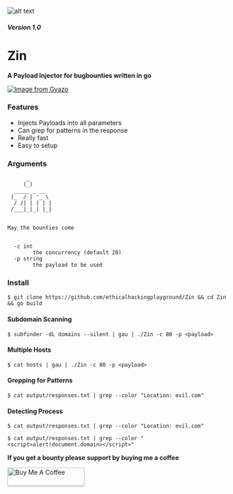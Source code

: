 ![alt text](https://upload.wikimedia.org/wikipedia/commons/9/9a/Filled_Syringe_icon.svg)
##### Version 1.0

# Zin
**A Payload Injector for bugbounties written in go**



[![Image from Gyazo](https://i.gyazo.com/16031ae21e5b98c9c936de492be4cccf.gif)](https://gyazo.com/16031ae21e5b98c9c936de492be4cccf)

### Features

- Injects Payloads into all parameters
- Can grep for patterns in the response
- Really fast
- Easy to setup

### Arguments

```
      _
     (_)
  _____ _ __
 |_  / | '_ \
  / /| | | | |
 /___|_|_| |_|


May the bounties come


  -c int
        the concurrency (default 20)
  -p string
        the payload to be used
```


### Install

`$ git clone https://github.com/ethicalhackingplayground/Zin && cd Zin && go build`

#### Subdomain Scanning

`$ subfinder -dL domains --silent | gau | ./Zin -c 80 -p <payload>`

#### Multiple Hosts

`$ cat hosts | gau | ./Zin -c 80 -p <payload>`

#### Grepping for Patterns

`$ cat output/responses.txt | grep --color "Location: evil.com"`

#### Detecting Process

`$ cat output/responses.txt | grep --color "Location: evil.com"`

`$ cat output/responses.txt | grep --color "<script>alert(document.domain></script>"`

**If you get a bounty please support by buying me a coffee**

<a href="https://www.buymeacoffee.com/krypt0mux" target="_blank"><img src="https://www.buymeacoffee.com/assets/img/custom_images/orange_img.png" alt="Buy Me A Coffee" style="height: 41px !important;width: 174px !important;box-shadow: 0px 3px 2px 0px rgba(190, 190, 190, 0.5) !important;-webkit-box-shadow: 0px 3px 2px 0px rgba(190, 190, 190, 0.5) !important;" ></a>

